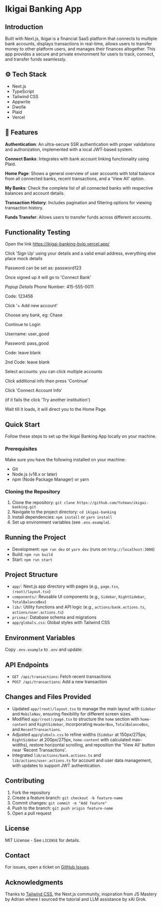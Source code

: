 # Ikigai Banking App

## Introduction
Built with Next.js, Ikigai is a financial SaaS platform that connects to multiple bank accounts, displays transactions in real-time, allows users to transfer money to other platform users, and manages their finances altogether. This app provides a secure and private environment for users to track, connect, and transfer funds seamlessly.


## ⚙️ Tech Stack
- Next.js
- TypeScript
- Tailwind CSS
- Appwrite
- Dwolla
- Plaid
- Vercel

## 🔋 Features
**Authentication**: An ultra-secure SSR authentication with proper validations and authorization, implemented with a local JWT-based system.

**Connect Banks**: Integrates with bank account linking functionality using Plaid.

**Home Page**: Shows a general overview of user accounts with total balance from all connected banks, recent transactions, and a 'View All' option.

**My Banks**: Check the complete list of all connected banks with respective balances and account details.

**Transaction History**: Includes pagination and filtering options for viewing transaction history.

**Funds Transfer**: Allows users to transfer funds across different accounts.

## Functionality Testing
Open the link https://ikigai-banking-bvip.vercel.app/

Click 'Sign Up' using your details and a valid email address, everything else place mock details

Password can be set as: password123

Once signed up it will go to 'Connect Bank'

*Popup Details*
Phone Number: 415-555-0011

Code: 123456

Click '+ Add new account'

Choose any bank, eg: Chase

Continue to Login

Username: user_good

Password: pass_good

Code: leave blank

2nd Code: leave blank

Select accounts: you can click multiple accounts

Click additional info then press 'Continue'

Click 'Connect Account Info'

(if it fails the click 'Try another instituition')

Wait till it loads, it will direct you to the Home Page

## Quick Start
Follow these steps to set up the Ikigai Banking App locally on your machine.

### Prerequisites
Make sure you have the following installed on your machine:
- Git
- Node.js (v18.x or later)
- npm (Node Package Manager) or yarn

### Cloning the Repository
1. Clone the repository: `git clone https://github.com/Yutman/ikigai-banking.git`
2. Navigate to the project directory: `cd ikigai-banking`
3. Install dependencies: `npm install` or `yarn install`
4. Set up environment variables (see `.env.example`).

## Running the Project
- Development: `npm run dev` or `yarn dev` (runs on `http://localhost:3000`)
- Build: `npm run build`
- Start: `npm run start`

## Project Structure
- `app/`: Next.js app directory with pages (e.g., `page.tsx`, `(root)/layout.tsx`)
- `components/`: Reusable UI components (e.g., `Sidebar`, `RightSidebar`, `TotalBalanceBox`)
- `lib/`: Utility functions and API logic (e.g., `actions/bank.actions.ts`, `actions/user.actions.ts`)
- `prisma/`: Database schema and migrations
- `app/globals.css`: Global styles with Tailwind CSS

## Environment Variables
Copy `.env.example` to `.env` and update:

## API Endpoints
- `GET /api/transactions`: Fetch recent transactions
- `POST /api/transactions`: Add a new transaction

## Changes and Files Provided
- Updated `app/(root)/layout.tsx` to manage the main layout with `Sidebar` and `MobileNav`, ensuring flexibility for different screen sizes.
- Modified `app/(root)/page.tsx` to structure the `home` section with `home-content` and `RightSidebar`, incorporating `HeaderBox`, `TotalBalanceBox`, and `RecentTransactions`.
- Adjusted `app/globals.css` to refine widths (`Sidebar` at 150px/275px, `RightSidebar` at 200px/275px, `home-content` with calculated max-widths), restore horizontal scrolling, and reposition the 'View All' button near 'Recent Transactions'.
- Integrated `lib/actions/bank.actions.ts` and `lib/actions/user.actions.ts` for account and user data management, with updates to support JWT authentication.

## Contributing
1. Fork the repository
2. Create a feature branch: `git checkout -b feature-name`
3. Commit changes: `git commit -m "Add feature"`
4. Push to the branch: `git push origin feature-name`
5. Open a pull request

## License
MIT License - See `LICENSE` for details.

## Contact
For issues, open a ticket on [GitHub Issues](https://github.com/Yutman/ikigai-banking/issues).

## Acknowledgments
Thanks to [Tailwind CSS](https://tailwindcss.com), the Next.js community, inspiration from JS Mastery by Adrian where I sourced the tutorial and LLM assistance by xAI Grok.
